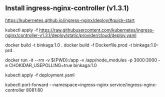 
## Install ingress-nginx-controller (v1.3.1)
https://kubernetes.github.io/ingress-nginx/deploy/#quick-start

kubectl apply -f https://raw.githubusercontent.com/kubernetes/ingress-nginx/controller-v1.3.1/deploy/static/provider/cloud/deploy.yaml

docker build -t binkaga:1.0 .
docker build -f Dockerfile.prod -t binkaga:1.0-prd .

docker run -it --rm -v ${PWD}:/app -v /app/node_modules -p 3000:3000 -e CHOKIDAR_USEPOLLING=true binkaga:1.0

kubectl apply -f deployment.yaml




kubectl port-forward --namespace=ingress-nginx service/ingress-nginx-controller 8081:80
